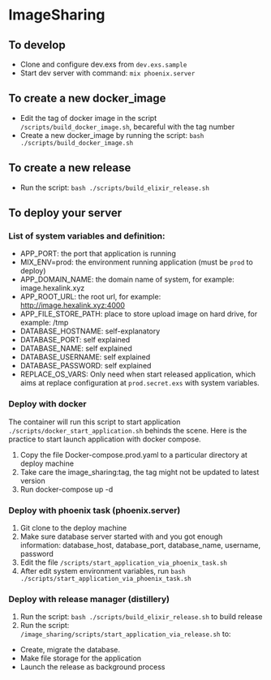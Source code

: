 # ImageSharing
## To develop
  * Clone and configure dev.exs from `dev.exs.sample`  
  * Start dev server with command: `mix phoenix.server`  
  
## To create a new docker_image
  * Edit the tag of docker image in the script `/scripts/build_docker_image.sh`, becareful with the tag number  
  * Create a new docker_image by running the script: `bash ./scripts/build_docker_image.sh`  

## To create a new release
  * Run the script: `bash ./scripts/build_elixir_release.sh`  
## To deploy your server
### List of system variables and definition:
  * APP_PORT: the port that application is running
  * MIX_ENV=prod: the environment running application (must be `prod` to deploy)
  * APP_DOMAIN_NAME: the domain name of system, for example: image.hexalink.xyz
  * APP_ROOT_URL: the root url, for example: http://image.hexalink.xyz:4000 
  * APP_FILE_STORE_PATH: place to store upload image on hard drive, for example: /tmp
  * DATABASE_HOSTNAME: self-explanatory
  * DATABASE_PORT: self explained
  * DATABASE_NAME: self explained
  * DATABASE_USERNAME: self explained
  * DATABASE_PASSWORD: self explained
  * REPLACE_OS_VARS: Only need when start released application, which aims at replace configuration at `prod.secret.exs` with system variables.
### Deploy with docker
  The container will run this script to start application `./scripts/docker_start_application.sh` behinds the scene. Here is the practice to start launch application with docker compose.
1. Copy the file Docker-compose.prod.yaml to a particular directory at deploy machine  
2. Take care the image_sharing:tag, the tag might not be updated to latest version  
2. Run docker-compose up -d  
### Deploy with phoenix task (phoenix.server)
1. Git clone to the deploy machine   
2. Make sure database server started with and you got enough information: database_host, database_port, database_name, username, password  
2. Edit the file `/scripts/start_application_via_phoenix_task.sh`  
3. After edit system environment variables, run `bash ./scripts/start_application_via_phoenix_task.sh`  
### Deploy with release manager (distillery)
1. Run the script: `bash ./scripts/build_elixir_release.sh` to build release
2. Run the script: `/image_sharing/scripts/start_application_via_release.sh` to:
  * Create, migrate the database.
  * Make file storage for the application
  * Launch the release as background process
